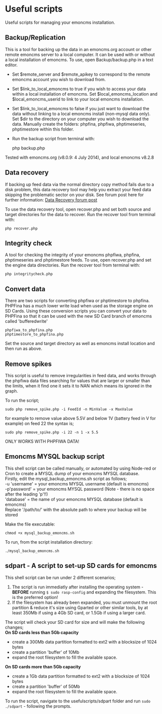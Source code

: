 # Useful scripts

Useful scripts for managing your emoncms installation.

## Backup/Replication

This is a tool for backing up the data in an emoncms.org account or other remote emoncms server to a local computer. It can be used with or without a local installation of emoncms. To use, open Backup/backup.php in a text editor. 

- Set $remote_server and $remote_apikey to correspond to the remote emoncms account you wish to download from.
- Set $link\_to\_local\_emoncms to true if you wish to access your data within a local installation of emoncms. Set $local\_emoncms\_location and $local\_emoncms\_userid to link to your local emoncms installation.
- Set $link\_to\_local\_emoncms to false if you just want to download the data without linking to a local emoncms install (non-mysql data only). Set $dir to the directory on your computer you wish to download the data. Manually create the folders: phpfina, phpfiwa, phptimeseries, phptimestore within this folder.

- Run the backup script from terminal with:

    php backup.php

Tested with emoncms.org (v8.0.9: 4 July 2014), and local emoncms v8.2.8

## Data recovery

If backing up feed data via the normal directory copy method fails due to a disk problem, this data recovery tool may help you extract your feed data skipping the problematic sector on your disk. See forum post here for further information: [Data Recovery forum post](http://openenergymonitor.org/emon/node/5213)

To use the data recovery tool, open recover.php and set both source and target directories for the data to recover. Run the recover tool from terminal with:

    php recover.php
    
## Integrity check

A tool for checking the integrity of your emoncms phpfiwa, phpfina, phptimeseries and phptimestore feeds. To use, open recover.php and set the engine data directories. Run the recover tool from terminal with:

    php integritycheck.php
    
## Convert data

There are two scripts for converting phpfiwa or phptimestore to phpfina. PHPFina has a much lower write load when used as the storage engine on SD Cards. Using these conversion scripts you can convert your data to PHPFina so that it can be used with the new SD Card branch of emoncms called 'bufferedwrite'

    phpfiwa_to_phpfina.php
    phptimestore_to_phpfina.php
    
Set the source and target directory as well as emoncms install location and then run as above.

## Remove spikes

This script is useful to remove irregularities in feed data, and works through the phpfiwa data files searching for values that are larger or smaller than the limits, when it find one it sets it to NAN which means its ignored in the graph.

To run the script;

    sudo php remove_spike.php -i FeedId -n MinValue -x MaxValue
    
for example to remove value above 5.5V and below 1V (battery feed in V for example) on feed 22 the syntax is;

    sudo php remove_spike.php -i 22 -n 1 -x 5.5

ONLY WORKS WITH PHPFIWA DATA!

## Emoncms MYSQL backup script

This shell script can be called manually, or automated by using Node-red or Cron to create a MYSQL dump of your emoncms MYSQL database.  
Firstly, edit the mysql_backup_emoncms.sh script as follows;  
-u 'username' = your emoncms MYSQL username (default is emoncms)  
-p'password' = your emoncms MYSQL password (Note - there is no space after the leading 'p'!!)  
'database' = the name of your emoncms MYSQL database (default is emoncms)  
Replace '/path/to/' with the absolute path to where your backup will be stored

Make the file executable:

`chmod +x mysql_backup_emoncms.sh`

To run, from the script installation directory:

`./mysql_backup_emoncms.sh`

## sdpart - A script to set-up SD cards for emoncms

This shell script can be run under 2 different scenarios;  
1) The script is run immediatly after installing the operating system - **BEFORE** running `$ sudo rasp-config` and expanding the filesystem. This is the preferred option!  
2) If the filesystem has already been expanded, you must unmount the root partition & reduce it's size using Gparted or other similar tools, by at least 350Mb if using a 4Gb SD card, or 1.5Gb if using a larger card.


The script will check your SD card for size and will make the following changes;  
**On SD cards less than 5Gb capacity**  
* create a 300Mb data partition formatted to ext2 with a blocksize of 1024 bytes  
* create a partition 'buffer' of 10Mb  
* expand the root filesystem to fill the available space.


**On SD cards more than 5Gb capacity**  
* create a 1Gb data partition formatted to ext2 with a blocksize of 1024 bytes  
* create a partition 'buffer' of 50Mb  
* expand the root filesystem to fill the available space.


To run the script, navigate to the usefulscripts/sdpart folder and run `sudo ./sdpart` - following the prompts.
